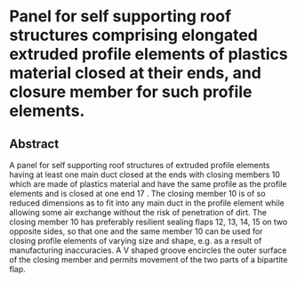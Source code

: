 # Panel for self supporting roof structures comprising elongated extruded profile elements of plastics material closed at their ends, and closure member for such profile elements.

## Abstract
A panel for self supporting roof structures of extruded profile elements having at least one main duct closed at the ends with closing members 10 which are made of plastics material and have the same profile as the profile elements and is closed at one end 17 . The closing member 10 is of so reduced dimensions as to fit into any main duct in the profile element while allowing some air exchange without the risk of penetration of dirt. The closing member 10 has preferably resilient sealing flaps 12, 13, 14, 15 on two opposite sides, so that one and the same member 10 can be used for closing profile elements of varying size and shape, e.g. as a result of manufacturing inaccuracies. A V shaped groove encircles the outer surface of the closing member and permits movement of the two parts of a bipartite flap.